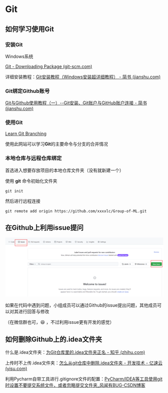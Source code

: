 # Git

## 如何学习使用Git

### 安装Git

Windows系统

[Git - Downloading Package (git-scm.com)](https://git-scm.com/download/win)

详细安装教程：[Git安装教程（Windows安装超详细教程） - 简书 (jianshu.com)](https://www.jianshu.com/p/414ccd423efc)



### Git绑定Github账号

[Git与Github使用教程（一）--Git安装、Git账户与GitHub账户连接 - 简书 (jianshu.com)](https://www.jianshu.com/p/faf744f719e6)



### 使用Git

[Learn Git Branching](https://learngitbranching.js.org/?locale=zh_CN)

使用此网站可以学习**Git**的主要命令与分支的合并情况



### 本地仓库与远程仓库绑定

首选进入想要存放项目的本地仓库文件夹（没有就新建一个）

使用 **git** 命令初始化文件夹

```git
git init 
```

然后进行远程连接

```git
git remote add origin https://github.com/xxxxlc/Group-of-ML.git
```



## 在Github上利用issue提问

<img src="Git/image-20210928225622956.png" alt="image-20210928225622956" style="zoom: 67%;" />



如果在代码中遇到问题，小组成员可以通过Github的issue提出问题，其他成员可以对其进行回答与修改

（在微信群也可，:laughing: ，不过利用issue更有开发的感觉）





## 如何删除Github上的.idea文件夹

什么是.idea文件夹：[为Git仓库里的.idea文件夹正名 - 知乎 (zhihu.com)](https://zhuanlan.zhihu.com/p/38348372)

上传时不上传.idea文件夹：[怎么从git仓库中删除.idea文件夹 - 开发技术 - 亿速云 (yisu.com)](https://www.yisu.com/zixun/372669.html)

利用Pycharm自带工具进行.gitignore文件的配置：[PyCharm/IDEA等工具使用git时设置不要提交系统文件，或者忽略提交文件夹_风闻有BUG-CSDN博客](https://blog.csdn.net/luhuibo318/article/details/89742169)